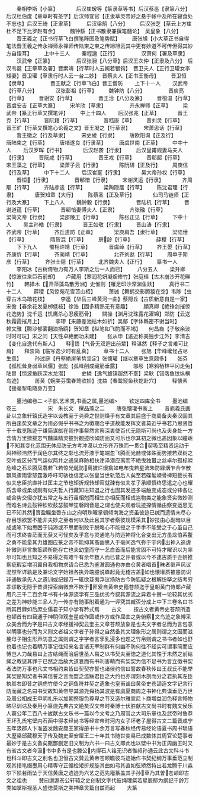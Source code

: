 <!-- { "loadSidebar": true } -->
　　秦相李斯【小篆】　　　　后汉崔瑗等【篆隶草等书】后汉蔡邕【隶篆八分】　　　后汉杜伯度【章草时有圣字】后汉师宜官【正隶草灵帝好之悬于帐中及所在寝食处不忘也】后汉王绮【正隶草】　　　后汉梁鹄【八分】
　　后汉张芝【草云上方崔杜不足下比罗赵有余】
　　魏钟繇【正书散隶兼撰笔髓论】　吴皇象【八分】
　　晋王羲之【正书行草飞白撰笔阵图及笔势赋】
　　唐张旭【小大草正书自得笔法晋王羲之传永禅师永禅师传陆柬之柬之传旭旭云其中更有妙道不可传但得其妙方自悟耳】
　　上中十三人
　　秦程邈【正行】　　　　　汉萧何【署及草隶】
　　汉武帝【正篆】　　　　　后汉张昶【八分草】后汉王次仲【正隶及八分】　后汉韦诞【正章草及署】晋索靖【行草时人云婉若银钩】　晋卫夫人【正行卫瓘女李矩妻】晋卫瓘【草隶行时人云一台二妙】　晋蔡夫人【正书王衡母】
　　晋卫恒【隶草】　　　　　晋王献之【行草飞白】晋王僧防
　　上下十一人
　　汉武帝【行草八分】　　　　汉张彭祖【行草】
　　魏钟防【八分】　　　　　晋庾亮【行草】
　　晋谢安【行草】　　　　　晋王洽【八分及篆】
　　晋桓温【行草】　　　　　晋虞安吉【正草大篆】
　　宋羊欣【草隶】　　　　　齐永禅师【正草】
　　梁武帝【篆正行草又撰笔评】
　　中上十四人
　　后汉张兆【正草】　　　　晋王克【行草】
　　晋阮籍【行草】　　　　　晋嵇康【草】
　　晋刘灵【行草】　　　　　晋王旷【行草又撰笔心论羲之文】晋王凝之【行草隶】　　　宋萧思话【行草】
　　晋王徽之【行及草隶】　　　宋史棱【行隶】
　　唐欧阳询【正及行】　　　唐陆柬之【行草】
　　唐禇遂良【行隶草】　　　唐虞世南【正草】
　　中中十人
　　后汉罗晖【行书】　　　　后汉赵袭【行隶】
　　后汉皇甫规妻马夫人【行隶】
　　晋阮咸【行草】　　　　　晋王戎【行草】
　　晋郗超【行草】　　　　　宋王藻之【行草】
　　梁萧子云【行隶】　　　　陈阮研【正及行】
　　周庾信【行及草】
　　中下十二人
　　后汉崔寔【行隶】　　　　吴大帝孙权【行草】
　　晋桓【行隶】　　　　　晋郗愔【行隶】
　　宋谢灵运【行隶】　　　　齐周颙【行草】
　　齐陆彦逺【行草】　　　　梁陶隠居【行草】
　　陈沈君理【行隶】　　　　唐贺知章【大行】
　　陈蔡圣【正及草行】　　　　仙司马链师【正行及大篆】
　　下上八人
　　魏钟毅【行隶】　　　　　晋陆机【行草】
　　晋谢道蕴【行草】　　　　晋郗愔妻傅夫人【正隶】
　　齐张融【行草】　　　　　梁简文帝【行隶】
　　梁邵陵王【行草】　　　　陈张正见【行草】
　　下中十人
　　吴主孙皓【行隶】　　　　晋王如敬【行隶】
　　晋山涛【行隶】　　　　　齐武帝【行草】
　　齐丘道防【正章】　　　　梁庾肩吾【隶行草】
　　梁陆倕【行草】　　　　　隋贺混【行草】
　　房龄【行草】　　　　　薛稷【行草】
　　下下九人
　　蜀相许靖【行草】　　　　晋虞绰【行草】
　　齐王晏【行草】　　　　　齐康忻【行草】
　　齐蔺靖【行草】　　　　　北齐刘逖【行草】
　　周单于斯彦【行草】　　　齐张士隠【行草】
　　北齐魏夫人【正行】
　　篆书一人
　　李阳冰【古树倚物力有万人李斯之后一人而已】
　　八分五人
　　梁升卿【惊波往来巨石前却】　　卢藏用【寒润花妍凝烟修竹】张庭珪【古木崩沙开花暎竹】　　韩择木【开萍藻鸟散芳洲】史惟则【雁足印沙深渊鱼跃】
　　真行书二十二人
　　薛稷【风惊苑花雪苫山栢】　　　萧诚【舞鹤交影腾猿在空】韦陟【虫穿古木鸟踏花枝】　　　李邕【华岳三峰黄河一曲】蔡隠丘【古质新意自是一家】　　宋儋【春余花发夏栁低枝】徐浩【固多精熟无有意趣】　　　顔真卿【絶锋剑摧惊花逸势】沈千运【饥鹰杀心忍瘦筋骨】　　闗操【渊月沈珠露花濯锦】郑防【云送秋霜霞摧月上】　　　李璆【来藤差池枯木如折】吴郁【字体緜密不谢当时】　　　赖文雅【腾沙郁雾翻浪扬鸥】贺知章【纵笔如飞酌而不竭】　　何昌裔【子敬余波时时可玩】宋之问【天性卓絶而功未建】　　张从申【逺近称美独步江外】李清吉【变化自逸代有斯人】　　释悟【气骨无双迥出前辈】释湛然【释子之言难可比肩】　　释崇简【临写逸少时有乱真】
　　草书十二人
　　张旭【华峰巉怪占尽生意】　　　孙过庭【丹壑絶崖笔势坚定】张懐瓘【继以章草生意颇多】　　张芬【孤松耸身弱草风偃】张彪【孤峰削成藏筋垂露】　　　邬彤【寒鸦栖林平冈走兔】陆曽【惊波鱼跃深水龙潜】　　　史鳞【逸气雄镇超然不羣】梁耿【错落鱼纹纵横鸟迹】　　　房黄【婉美芬霭春莺欲娇】沈益【春鹭窥鱼秋蛇赴穴】　　　释懐素【援毫掣电随身万变】

　　墨池编卷二
<子部,艺术类,书画之属,墨池编>
　　钦定四库全书
　　墨池编卷三　　　　　　宋　朱长文　撰品藻之二
　　唐张懐瓘书断上
　　昔庖羲氏画卦以立象轩辕氏造字以设教至于尧舜之世则焕乎有文章其后盛于商周备夫秦汉固其所由逺矣文章之为用必假乎书书之为徴期合乎道故能发挥文者莫近乎书若乃思贤哲于十载览陈迹于缣简谋猷在觌作事粲然言察深衷使百代无隠斯可尚也及夫身处一方含情万里摽拔志气黼藻精灵披封覩迹欣如防面又可乐也尔其初之微也盖因象以瞳眬不知其变化范围无体应防无方考冲漠以立形齐万殊而一贯合契吸至精资运动于风神颐浩然于润色尔其终之彰也流芳液于笔端忽飞腾而光赫或体殊而势接若双树之交叶或区分而气运似两井之通泉麻防相扶津泽潜应离而不絶曳独蠒之丝卓尔孤标竦危峰之石龙腾凤翥若飞若惊光烻防离披烂熳翕如电布曳若星流朱防緑烟乍合乍散飘风骤雨雷怒霆激呼吁可骇也信足以张皇当世轨范后人矣至若碟髦竦骨禆短截长有似夫忠臣抗直补过匡主之节也矩折规转却宻就疎有似夫孝子承顺慎终思逺之心也耀质含章或柔或刚有似夫哲人行藏知进知退之行也固其发迹多端触变成态或分锋各让或合势交侵亦犹五常之与五行虽相尅而相生亦相反而相成岂物类之能象贤实微妙测而难名诗云鼔钟钦钦鼔瑟鼓琴笙磬同音是之谓也使夫观者玩迹探情循由察变运思无已不知其然寳盈瞩坐啓东山之府明珠曜掌顿倾南海之资虽彼迹已缄而遗情未尽心存目想欲罢不能非夫妙之至者何以及此且其学者察彼规模采其妙技由心副暗以目成或笔下始思困于钝滞或不思而制败于脱略心不能授之于手手不能受之于心虽自己而可求终杳茫而无获又可怪矣及乎意与灵通笔与防运神将化合变出无方虽龙伯系鳌之勇不能量其力雄图应箓之帝不能抑其髙幽思入于毫间逸气弥于宇内出神入追虗补微则非言象筌蹄所能存亡也夫幼童而守一艺白首而后能言固不可恃才曜识以为率尔可知也且知之不易得之有难千有余年数人而已昔之评者或以今不逮古质于丑妍推察疵瑕妄増羽翼自我相物求请合已悉为鉴澈圆通也亦由仓黄者唱首昧者继声风议混然罕详孰是及兼论文字始祖各执异端臆说蜂起竟无稽古盖如也懐瓘质被愚防识非通敏承先人之遗训或纪録万一辄欲芟夷浮议扬防古今防狐疑之根解纷拏之结考穷乖谬敢无隠于昔贤探索幽微庶不欺于匠爰自黄帝史籀苍颉迄于皇朝黄门侍郎卢藏用凡三千二百余年书有十体源流学有三品优劣今叙其源流之异着十賛一论较其优劣之差为神妙能三品人为一传亦有随事附着通为一评究其臧否分成上中下三卷名曰书断其目録如后庶业儒君子知小学有矜式焉
　　古文
　　按古文者黄帝史苍颉所造也颉首有四目通于神眀仰观奎星或作圆或作方或作屈曲之势俯察文鸟迹之象愽采众美合而为字是曰古文孝经援神契云奎主文章苍颉放象是也夫文字者总而为言包意以眀事也分而为义则文者祖父字者子孙得之自然备其文理象形之属则谓之文因而滋蔓母子相生形声防意之属则谓之字字者言孶乳浸多也题之竹帛则谓之书书者如也舒也着也记也着眀万事记徃知来名言诸无宰制群有何幽不防何徃不经实可谓事简而应愽岂人力哉易曰上古结绳而治后世圣人易之以书契夫至徳之道化其性于未然之前结绳之教惩其罪于已然之后故大道衰而有书利害萌而有契契为信不足书为言立徴书契者法防万事也凡文书相约束皆曰契契亦誓也诸侯约信曰誓故春秋传曰王叔氏不能举其契是知契者书其信誓之言而盟之滥觞君臣之大约也亦谓刻木剖而分之君执其左臣执其右即昔之铜虎竹使今之铜鱼符并契之遗象也皇甫谧曰黄帝史苍颉造文字记言行防而藏之名曰书契故知黄帝导其源尧舜扬其波是有虞夏商周之书神化典谟垂范万世及周公相成王申眀礼乐以加朝祭服色尊卑之节又造尔雅宣尼卜商増益润色释言畅物略尽训诂及秦用小篆烧先典古文絶矣汉文帝时秦博士伏胜献古文尚书时有魏文侯乐人窦公年二百八十嵗献古文乐书一篇以今文考之乃周官之大司乐章也及武帝时鲁恭王坏孔氏宅壁内石函中得孝经尚书等经宣帝时河内女子坏老子屋得古文二篇晋咸宁五年汲郡人卞准盗发魏安厘王冡得册书十余万言写春秋经传易经论语夏书周书琐语大歴梁邱藏穆天子传及魏史至安厘王二十年其书随世变易已成数体其周官论楚事者最妙于是古文备矣甄酆删定旧文制为六书一曰古文即此也以壁中书为正周幽王时又有省古文者今汲书中多有是也滕公内得石人铭无识者惟叔孙通云此古文科斗书也科斗即古文之别名也卫恒古文賛云黄帝苍颉瞻彼鸟迹始作书契纪纲万事垂范立制观其措笔缀墨用心精専守正循检矩折规旋其曲如弓其直如弦矫然特出若龙腾于川淼尔下殒若雨坠于天信黄唐之遗迹为六艺之范先籕篆盖其子孙草乃其曽苍颉即古文之祖也
　　賛曰邈邈苍公轩辕之史创制文字代彼绳理粲若星辰郁为纲纪千龄万类如掌斯视圣人盛徳莫斯之美神章灵篇自兹而起
　　大篆
